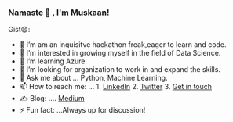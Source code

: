 ### Namaste :pray: , I'm Muskaan!


Gist😄:

- 🔭 I’m am an inquisitve hackathon freak,eager to learn and code. 
- 🌱 I’m interested in growing myself in the field of Data Science.
- 👯 I’m learning Azure.
- 🤔 I’m looking for organization to work in and expand the skills.
- 💬 Ask me about ... Python, Machine Learning.
- 📫 How to reach me: ...  1. [LinkedIn](https://www.linkedin.com/in/muskaanjain246/) 
                            2. [Twitter](https://twitter.com/j_Muskaan_)
                            3. <a href = "mailto:muskaanjain246@gmail.com">Get in touch </a>
- ✍️ Blog: .... [Medium](https://medium.com/@muskaanjain246_67321/challenges-faced-by-networks-during-pandemic-covid-19-142acfc9e4f0)
- ⚡ Fun fact: ...Always up for discussion!
